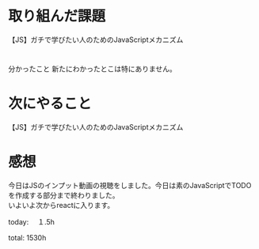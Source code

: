 # 取り組んだ課題 
【JS】ガチで学びたい人のためのJavaScriptメカニズム


# 
分かったこと 
新たにわかったとこは特にありません。

# 次にやること
【JS】ガチで学びたい人のためのJavaScriptメカニズム


# 感想
今日はJSのインプット動画の視聴をしました。今日は素のJavaScriptでTODOを作成する部分まで終わりました。  
いよいよ次からreactに入ります。

today: 　１.5h

total: 1530h
